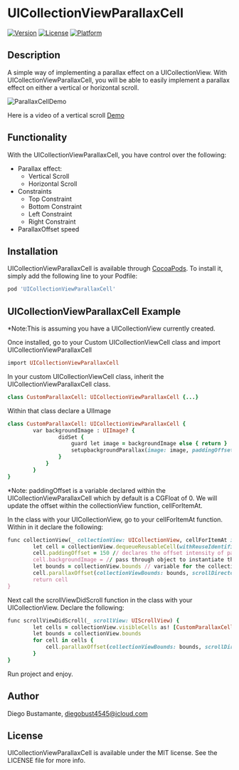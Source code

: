 # UICollectionViewParallaxCell

[![Version](https://img.shields.io/cocoapods/v/UICollectionViewParallaxCell.svg?style=flat)](https://cocoapods.org/pods/UICollectionViewParallaxCell)
[![License](https://img.shields.io/cocoapods/l/UICollectionViewParallaxCell.svg?style=flat)](https://cocoapods.org/pods/UICollectionViewParallaxCell)
[![Platform](https://img.shields.io/cocoapods/p/UICollectionViewParallaxCell.svg?style=flat)](https://cocoapods.org/pods/UICollectionViewParallaxCell)

## Description


A simple way of implementing a parallax effect on a UICollectionView. With UICollectionViewParallaxCell,  you will be able to easily implement a parallax effect on either a vertical or horizontal scroll.


![ParallaxCellDemo](https://s3.amazonaws.com/diegophotos/github/ParallaxCells.png)

Here is a video of a vertical scroll [Demo](https://youtu.be/wN3RaSWmP6I)

## Functionality
With the UICollectionViewParallaxCell, you have control over the following:
* Parallax effect:
  * Vertical Scroll
  * Horizontal Scroll
* Constraints
  * Top Constraint
  * Bottom Constraint
  * Left Constraint
  * Right Constraint
* ParallaxOffset speed


## Installation

UICollectionViewParallaxCell is available through [CocoaPods](https://cocoapods.org). To install
it, simply add the following line to your Podfile:

```ruby
pod 'UICollectionViewParallaxCell'
```

## UICollectionViewParallaxCell Example
*Note:This is assuming you have a UICollectionView currently created.

Once installed, go to your Custom UICollectionViewCell class and import UICollectionViewParallaxCell
```ruby
import UICollectionViewParallaxCell
```

In your custom UICollectionViewCell class, inherit the UICollectionViewParallaxCell class.
```ruby
class CustomParallaxCell: UICollectionViewParallaxCell {...}
```

Within that class declare a UIImage 
```ruby
class CustomParallaxCell: UICollectionViewParallaxCell {
        var backgroundImage : UIImage? {
                didSet {
                    guard let image = backgroundImage else { return }
                    setupbackgroundParallax(image: image, paddingOffset: paddingOffset, topConstraint: 0, bottomConstraint: 0, leadingConstraint: 0, trailingConstraint: 0)
                }
            }
        }
}
```

*Note: paddingOffset is a variable declared within the UICollectionViewParallaxCell which by default is a CGFloat of 0. We will update the offset within the collectionView function, cellForItemAt.

In the class with your UICollectionView, go to your cellForItemAt function. 
Within in it declare the following:
```ruby
func collectionView(_ collectionView: UICollectionView, cellForItemAt indexPath: IndexPath) -> UICollectionViewCell {
        let cell = collectionView.dequeueReusableCell(withReuseIdentifier: cellId, for: indexPath) as! CustomParallaxCell
        cell.paddingOffset = 150 // declares the offset intensity of parallax
        cell.backgroundImage = // pass through object to instantiate the setupbackgroundParallax function in the didSet
        let bounds = collectionView.bounds // variable for the collectionView bounds
        cell.parallaxOffset(collectionViewBounds: bounds, scrollDirecton: .vertical) // instantiate the inital bounds of the collectionview
        return cell
}
```

Next call the scrollViewDidScroll function in the class with your UICollectionView.
Declare the following:
```ruby 
func scrollViewDidScroll(_ scrollView: UIScrollView) {
        let cells = collectionView.visibleCells as! [CustomParallaxCell]
        let bounds = collectionView.bounds
        for cell in cells {
            cell.parallaxOffset(collectionViewBounds: bounds, scrollDirecton: .vertical)
        }
}
```

Run project and enjoy.


## Author

Diego Bustamante, diegobust4545@icloud.com

## License

UICollectionViewParallaxCell is available under the MIT license. See the LICENSE file for more info.
